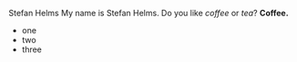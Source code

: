 Stefan Helms
My name is Stefan Helms.
Do you like *coffee* or *tea*? 
**Coffee.**

* one
* two
* three
